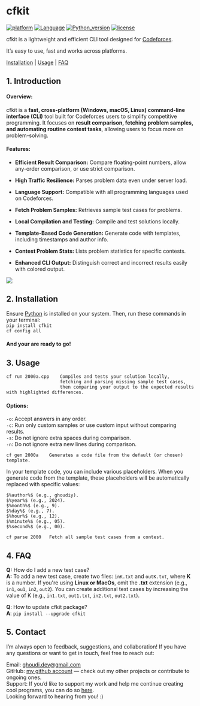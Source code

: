 # cfkit
[![platform](https://img.shields.io/badge/platform-Windows%20%7C%20macOS%20%7C%20Linux-blue.svg)](https://github.com/xalanq/cf-tool/releases)
[![Language](https://img.shields.io/badge/Language-Python-blue)](https://www.python.org/)
[![Python_version](https://img.shields.io/badge/Python->=3.8-gree)](https://www.python.org/)
[![license](https://img.shields.io/badge/license-MIT-%23373737.svg)](https://raw.githubusercontent.com/xalanq/cf-tool/master/LICENSE)

cfkit is a lightweight and efficient CLI tool designed for [Codeforces](https://codeforces.com/).

It’s easy to use, fast and works across platforms.

[Installation](#2-installation) | [Usage](#3-usage) | [FAQ](#4-faq)

## 1\. Introduction

#### Overview:

cfkit is a **fast, cross-platform (Windows, macOS, Linux) command-line interface (CLI)** tool built for Codeforces users to simplify competitive programming. It focuses on **result comparison, fetching problem samples, and automating routine contest tasks**, allowing users to focus more on problem-solving.

#### Features:

*   **Efficient Result Comparison:** Compare floating-point numbers, allow any-order comparison, or use strict comparison.
  
*   **High Traffic Resilience:** Parses problem data even under server load.
  
*   **Language Support:** Compatible with all programming languages used on Codeforces.
  
*   **Fetch Problem Samples:** Retrieves sample test cases for problems.
  
*   **Local Compilation and Testing:** Compile and test solutions locally.
  
*   **Template-Based Code Generation:** Generate code with templates, including timestamps and author info.
  
*   **Contest Problem Stats:** Lists problem statistics for specific contests.
  
*   **Enhanced CLI Output:** Distinguish correct and incorrect results easily with colored output.

![](./examples/run_solution.gif)

## 2\. Installation

Ensure [Python](https://www.python.org/) is installed on your system. Then, run these commands in your terminal:  
`pip install cfkit`  
`cf config all`

#### And your are ready to go!

## 3\. Usage
```
cf run 2000a.cpp    Compiles and tests your solution locally,
                    fetching and parsing missing sample test cases,
                    then comparing your output to the expected results with highlighted differences.
```

#### Options:

`-o`: Accept answers in any order.  
`-c`: Run only custom samples or use custom input without comparing results.  
`-s`: Do not ignore extra spaces during comparison.  
`-n`: Do not ignore extra new lines during comparison.  

```
cf gen 2000a    Generates a code file from the default (or chosen) template.
```

In your template code, you can include various placeholders. When you generate code from the template, these placeholders will be automatically replaced with specific values:
```plain
$%author%$ (e.g., ghoudiy).  
$%year%$ (e.g., 2024).  
$%month%$ (e.g., 9).  
$%day%$ (e.g., 7).  
$%hour%$ (e.g., 12).  
$%minute%$ (e.g., 05).  
$%second%$ (e.g., 00).  
```

```
cf parse 2000   Fetch all sample test cases from a contest.
```
## 4\. FAQ
**Q:** How do I add a new test case?  
**A:** To add a new test case, create two files: `inK.txt` and `outK.txt`, where **K** is a number. If you're using **Linux or MacOs**, omit the **.txt** extension (e.g., `in1`, `ou1`, `in2`, `out2`). You can create additional test cases by increasing the value of K (e.g., `in1.txt`, `out1.txt`, `in2.txt`, `out2.txt`).

**Q**: How to update cfkit package?  
**A**: `pip install --upgrade cfkit`

## 5\. Contact
I’m always open to feedback, suggestions, and collaboration! If you have any questions or want to get in touch, feel free to reach out:

Email: ghoudi.dev@gmail.com  
GitHub: [my github account](https://github.com/ghoudiy/) — check out my other projects or contribute to ongoing ones.  
Support: If you’d like to support my work and help me continue creating cool programs, you can do so [here](https://www.patreon.com/ghoudiy/membership).  
Looking forward to hearing from you! :)
